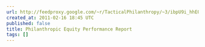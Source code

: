 ```yaml
---
url: http://feedproxy.google.com/~r/TacticalPhilanthropy/~3/ibpU9i_hhEQ/philanthropic-equity-performance-report
created_at: 2011-02-16 18:45 UTC
published: false
title: Philanthropic Equity Performance Report
tags: []
---
```



